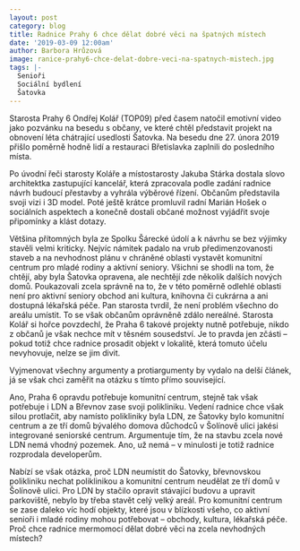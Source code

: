 ```yaml
---
layout: post
category: blog
title: Radnice Prahy 6 chce dělat dobré věci na špatných místech
date: '2019-03-09 12:00am'
author: Barbora Hrůzová
image: ranice-prahy6-chce-delat-dobre-veci-na-spatnych-mistech.jpg
tags: |-
  Senioři
  Sociální bydlení
  Šatovka
---
```

Starosta Prahy 6 Ondřej Kolář (TOP09) před časem natočil emotivní video jako pozvánku na besedu s občany, ve které chtěl představit projekt na obnovení léta chátrající usedlosti Šatovka. Na besedu dne 27. února 2019 přišlo poměrně hodně lidí a restauraci Břetislavka zaplnili do posledního místa.

Po úvodní řeči starosty Koláře a místostarosty Jakuba Stárka dostala slovo architektka zastupující kancelář, která zpracovala podle zadání radnice návrh budoucí přestavby a vyhrála výběrové řízení. Občanům představila svoji vizi i 3D model. Poté ještě krátce promluvil radní Marián Hošek o sociálních aspektech a konečně dostali občané možnost vyjádřit svoje připomínky a klást dotazy.

Většina přítomných byla ze Spolku Šárecké údolí a k návrhu se bez výjimky stavěli velmi kriticky. Nejvíc námitek padalo na vrub předimenzovanosti staveb a na nevhodnost plánu v chráněné oblasti vystavět komunitní centrum pro mladé rodiny a aktivní seniory. Všichni se shodli na tom, že chtějí, aby byla Šatovka opravena, ale nechtějí zde několik dalších nových domů. Poukazovali zcela správně na to, že v této poměrně odlehlé oblasti není pro aktivní seniory obchod ani kultura, knihovna či cukrárna a ani dostupná lékařská péče. Pan starosta tvrdil, že není problém všechno do areálu umístit. To se však občanům oprávněně zdálo nereálné. Starosta Kolář si hořce povzdechl, že Praha 6 takové projekty nutně potřebuje, nikdo z občanů je však nechce mít v těsném sousedství. Je to pravda jen zčásti – pokud totiž chce radnice prosadit objekt v lokalitě, která tomuto účelu nevyhovuje, nelze se jim divit.

Vyjmenovat všechny argumenty a protiargumenty by vydalo na delší článek, já se však chci zaměřit na otázku s tímto přímo související.

Ano, Praha 6 opravdu potřebuje komunitní centrum, stejně tak však potřebuje i LDN a Břevnov zase svoji polikliniku. Vedení radnice chce však silou protlačit, aby namísto polikliniky byla LDN, ze Šatovky bylo komunitní centrum a ze tří domů bývalého domova důchodců v Šolínově ulici jakési integrované seniorské centrum. Argumentuje tím, že na stavbu zcela nové LDN nemá vhodný pozemek. Ano, už nemá – v minulosti je totiž radnice rozprodala developerům.

Nabízí se však otázka, proč LDN neumístit do Šatovky, břevnovskou polikliniku nechat poliklinikou a komunitní centrum neudělat ze tří domů v Šolínově ulici. Pro LDN by stačilo opravit stávající budovu a upravit parkoviště, nebylo by třeba stavět celý velký areál. Pro komunitní centrum se zase daleko víc hodí objekty, které jsou v blízkosti všeho, co aktivní senioři i mladé rodiny mohou potřebovat – obchody, kultura, lékařská péče. Proč chce radnice mermomocí dělat dobré věci na zcela nevhodných místech? 
